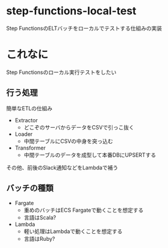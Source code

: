 # step-functions-local-test
Step FunctionsのELTバッチをローカルでテストする仕組みの実装

# これなに
Step Functionsのローカル実行テストをしたい

## 行う処理
簡単なETLの仕組み

- Extractor
    - どこぞのサーバからデータをCSVで引っこ抜く
- Loader
    - 中間テーブルにCSVの中身を突っ込む
- Transformer
    - 中間テーブルのデータを成型して本番DBにUPSERTする

その他、前後のSlack通知などをLambdaで補う

## バッチの種類
- Fargate
    - 重めのバッチはECS Fargateで動くことを想定する
    - 言語はScala?
- Lambda
    - 軽い処理はLambdaで動くことを想定する
    - 言語はRuby?
